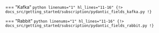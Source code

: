 === "Kafka"
    ```python linenums="1" hl_lines="11-16"
    {!> docs_src/getting_started/subscription/pydantic_fields_kafka.py !}
    ```

=== "Rabbit"
    ```python linenums="1" hl_lines="11-16"
    {!> docs_src/getting_started/subscription/pydantic_fields_rabbit.py !}
    ```